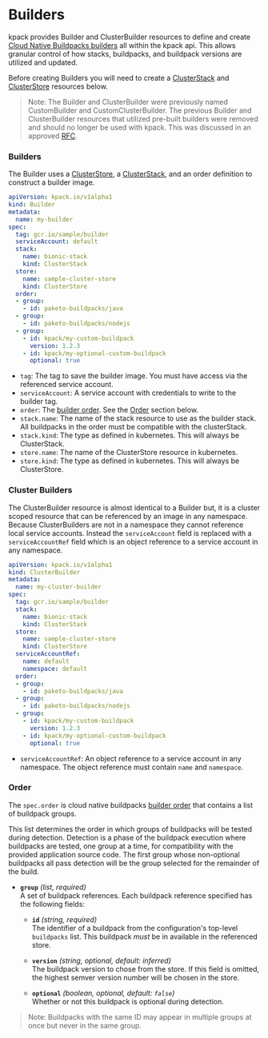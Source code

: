 # Builders

kpack provides Builder and ClusterBuilder resources to define and create [Cloud Native Buildpacks builders](https://buildpacks.io/docs/using-pack/working-with-builders/) all within the kpack api.
This allows granular control of how stacks, buildpacks, and buildpack versions are utilized and updated.

Before creating Builders you will need to create a [ClusterStack](stack.md) and [ClusterStore](store.md) resources below.

> Note: The Builder and ClusterBuilder were previously named CustomBuilder and CustomClusterBuilder. The previous Builder and ClusterBuilder resources that utilized pre-built builders were removed and should no longer be used with kpack. This was discussed in an approved [RFC](https://github.com/pivotal/kpack/pull/439).

### <a id='builders'></a>Builders

The Builder uses a [ClusterStore](store.md), a [ClusterStack](stack.md), and an order definition to construct a builder image.

```yaml
apiVersion: kpack.io/v1alpha1
kind: Builder
metadata:
  name: my-builder
spec:
  tag: gcr.io/sample/builder
  serviceAccount: default
  stack:
    name: bionic-stack
    kind: ClusterStack
  store:
    name: sample-cluster-store
    kind: ClusterStore
  order:
  - group:
    - id: paketo-buildpacks/java
  - group:
    - id: paketo-buildpacks/nodejs
  - group:
    - id: kpack/my-custom-buildpack
      version: 1.2.3
    - id: kpack/my-optional-custom-buildpack
      optional: true
```

* `tag`: The tag to save the builder image. You must have access via the referenced service account.
* `serviceAccount`: A service account with credentials to write to the builder tag.
* `order`: The [builder order](https://buildpacks.io/docs/reference/builder-config/). See the [Order](#order) section below.
* `stack.name`: The name of the stack resource to use as the builder stack. All buildpacks in the order must be compatible with the clusterStack.
* `stack.kind`: The type as defined in kubernetes. This will always be ClusterStack.
* `store.name`: The name of the ClusterStore resource in kubernetes.
* `store.kind`: The type as defined in kubernetes. This will always be ClusterStore.

### <a id='cluster-builders'></a>Cluster Builders

The ClusterBuilder resource is almost identical to a Builder but, it is a cluster scoped resource that can be referenced by an image in any namespace. Because ClusterBuilders are not in a namespace they cannot reference local service accounts. Instead the `serviceAccount` field is replaced with a `serviceAccountRef` field which is an object reference to a service account in any namespace.

```yaml
apiVersion: kpack.io/v1alpha1
kind: ClusterBuilder
metadata:
  name: my-cluster-builder
spec:
  tag: gcr.io/sample/builder
  stack:
    name: bionic-stack
    kind: ClusterStack
  store:
    name: sample-cluster-store
    kind: ClusterStore
  serviceAccountRef:
    name: default
    namespace: default
  order:
  - group:
    - id: paketo-buildpacks/java
  - group:
    - id: paketo-buildpacks/nodejs
  - group:
    - id: kpack/my-custom-buildpack
      version: 1.2.3
    - id: kpack/my-optional-custom-buildpack
      optional: true
```

* `serviceAccountRef`: An object reference to a service account in any namespace. The object reference must contain `name` and `namespace`.

### <a id='order'></a>Order

The `spec.order` is cloud native buildpacks [builder order](https://buildpacks.io/docs/reference/builder-config/) that contains a list of buildpack groups.

This list determines the order in which groups of buildpacks will be tested during detection. Detection is a phase of the buildpack execution where buildpacks are tested, one group at a time, for compatibility with the provided application source code. The first group whose non-optional buildpacks all pass detection will be the group selected for the remainder of the build.

- **`group`** _(list, required)_\
  A set of buildpack references. Each buildpack reference specified has the following fields:

    - **`id`** _(string, required)_\
      The identifier of a buildpack from the configuration's top-level `buildpacks` list. This buildpack *must* be in available in the referenced store.

    - **`version`** _(string, optional, default: inferred)_\
      The buildpack version to chose from the store. If this field is omitted, the highest semver version number will be chosen in the store.

    - **`optional`** _(boolean, optional, default: `false`)_\
      Whether or not this buildpack is optional during detection.

> Note: Buildpacks with the same ID may appear in multiple groups at once but never in the same group.
